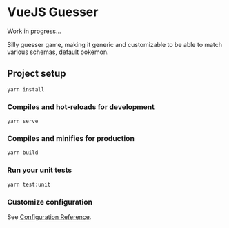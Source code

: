 # VueJS Guesser

Work in progress...

Silly guesser game, making it generic and customizable to be able to match various schemas, default pokemon.

## Project setup

```
yarn install
```

### Compiles and hot-reloads for development

```
yarn serve
```

### Compiles and minifies for production

```
yarn build
```

### Run your unit tests

```
yarn test:unit
```

### Customize configuration

See [Configuration Reference](https://cli.vuejs.org/config/).
